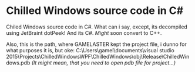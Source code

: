 # Chilled Windows source code in C#
Chiled Windows source code in C#.
What can i say, except, its decompiled using JetBraint dotPeek!
And its C#. _Might_ soon convert to C++.

Also, this is the path, where GAMELASTER kept the project file, i dunno for what purposes it is, but oke:
C:\Users\gamel\documents\visual studio 2015\Projects\ChilledWindowsWPF\ChilledWindows\obj\Release\ChilledWindows.pdb
_(It might mean, that you need to open pdb file for project...)_
